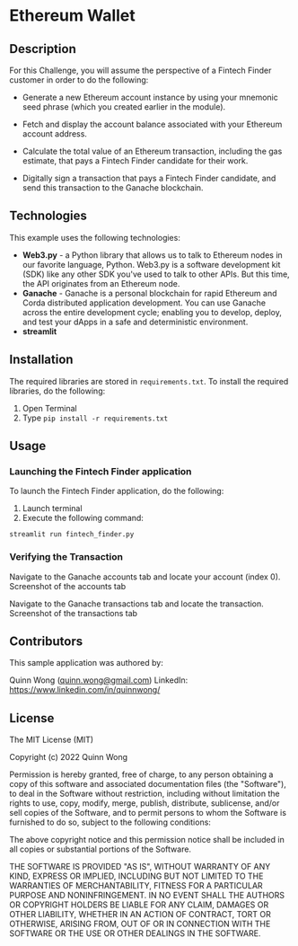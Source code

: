 # Ethereum Wallet

## Description

For this Challenge, you will assume the perspective of a Fintech Finder
customer in order to do the following:

- Generate a new Ethereum account instance by using your mnemonic seed phrase
  (which you created earlier in the module).

- Fetch and display the account balance associated with your Ethereum account
  address.

- Calculate the total value of an Ethereum transaction, including the gas estimate, that pays a Fintech Finder candidate for their work.

- Digitally sign a transaction that pays a Fintech Finder candidate, and send this transaction to the Ganache blockchain.

## Technologies

This example uses the following technologies:

- **Web3.py** - a Python library that allows us to talk to Ethereum nodes in our favorite language, Python. Web3.py is a software development kit (SDK) like any other SDK you've used to talk to other APIs. But this time, the API originates from an Ethereum node.
- **Ganache** - Ganache is a personal blockchain for rapid Ethereum and Corda distributed application development. You can use Ganache across the entire development cycle; enabling you to develop, deploy, and test your dApps in a safe and deterministic environment.
- **streamlit**

## Installation

The required libraries are stored in `requirements.txt`. To install the required libraries, do the following:

1. Open Terminal
2. Type `pip install -r requirements.txt`

## Usage

### Launching the Fintech Finder application

To launch the Fintech Finder application, do the following:

1. Launch terminal
2. Execute the following command:

```
streamlit run fintech_finder.py
```

### Verifying the Transaction

Navigate to the Ganache accounts tab and locate your account (index 0).
Screenshot of the accounts tab

Navigate to the Ganache transactions tab and locate the transaction.
Screenshot of the transactions tab

## Contributors

This sample application was authored by:

Quinn Wong (quinn.wong@gmail.com)
LinkedIn: https://www.linkedin.com/in/quinnwong/

## License

The MIT License (MIT)

Copyright (c) 2022 Quinn Wong

Permission is hereby granted, free of charge, to any person obtaining a copy of this software and associated documentation files (the "Software"), to deal in the Software without restriction, including without limitation the rights to use, copy, modify, merge, publish, distribute, sublicense, and/or sell copies of the Software, and to permit persons to whom the Software is furnished to do so, subject to the following conditions:

The above copyright notice and this permission notice shall be included in all copies or substantial portions of the Software.

THE SOFTWARE IS PROVIDED "AS IS", WITHOUT WARRANTY OF ANY KIND, EXPRESS OR IMPLIED, INCLUDING BUT NOT LIMITED TO THE WARRANTIES OF MERCHANTABILITY, FITNESS FOR A PARTICULAR PURPOSE AND NONINFRINGEMENT. IN NO EVENT SHALL THE AUTHORS OR COPYRIGHT HOLDERS BE LIABLE FOR ANY CLAIM, DAMAGES OR OTHER LIABILITY, WHETHER IN AN ACTION OF CONTRACT, TORT OR OTHERWISE, ARISING FROM, OUT OF OR IN CONNECTION WITH THE SOFTWARE OR THE USE OR OTHER DEALINGS IN THE SOFTWARE.
